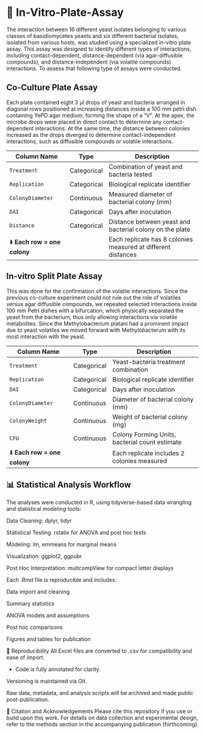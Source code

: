 # 🧫 In-Vitro-Plate-Assay
The interaction between 16 different yeast isolates belonging to various classes of basidiomycetes yeasts and six different bacterial isolates, isolated from various hosts, was studied using a specialized in-vitro plate assay. This assay was designed to identify different types of interactions, including contact-dependent, distance-dependent (via agar-diffusible compounds), and distance-independent (via volatile compounds) interactions. To assess that following type of assays were conducted.  

## Co-Culture Plate Assay
 Each plate contained eight 3 μl drops of yeast and bacteria arranged in diagonal rows positioned at increasing distances inside a 100 mm petri dish containing YePD agar medium, forming the shape of a “V”. At the apex, the microbe drops were placed in direct contact to determine any contact-dependent interactions. At the same time, the distance between colonies increased as the drops diverged to determine contact-independent interactions, such as diffusible compounds or volatile interactions. 
 
 | Column Name                 | Type        | Description                                                        |
|----------------------------|-------------|--------------------------------------------------------------------|
| `Treatment`                | Categorical | Combination of yeast and bacteria tested                          |
| `Replication`              | Categorical | Biological replicate identifier                                    |
| `ColonyDiameter`           | Continuous  | Measured diameter of bacterial colony (mm)                         |
| `DAI`                      | Categorical | Days after inoculation                                             |
| `Distance`                 | Categorical | Distance between yeast and bacterial colony on the plate          |
| ⬇️ **Each row = one colony** |             | Each replicate has 8 colonies measured at different distances      |

## In-vitro Split Plate Assay
This was done for the confirmation of the volatile interactions. Since the previous co-culture experiment could not rule out the role of volatiles versus agar diffusible compounds, we repeated selected interactions inside 100 mm Petri dishes with a bifurcation, which physically separated the yeast from the bacterium, thus only allowing interactions via volatile metabolites. Since the Methylobacterium platani had a prominent impact due to yeast volatiles we moved forward with Methylobacterum with its most interaction with the yeast.

| Column Name                 | Type        | Description                                                        |
|----------------------------|-------------|--------------------------------------------------------------------|
| `Treatment`                | Categorical | Yeast-bacteria treatment combination                               |
| `Replication`              | Categorical | Biological replicate identifier                                    |
| `DAI`                      | Categorical | Days after inoculation                                             |
| `ColonyDiameter`           | Continuous  | Diameter of bacterial colony (mm)                                  |
| `ColonyWeight`             | Continuous  | Weight of bacterial colony (mg)                                    |
| `CFU`                      | Continuous  | Colony Forming Units, bacterial count estimate                     |
| ⬇️ **Each row = one colony** |             | Each replicate includes 2 colonies measured                        |


## 📊 Statistical Analysis Workflow
The analyses were conducted in R, using tidyverse-based data wrangling and statistical modeling tools:



Data Cleaning: dplyr, tidyr

Statistical Testing: rstatix for ANOVA and post hoc tests

Modeling: lm, emmeans for marginal means

Visualization: ggplot2, ggpubr

Post Hoc Interpretation: multcompView for compact letter displays

Each .Rmd file is reproducible and includes:

Data import and cleaning

Summary statistics

ANOVA models and assumptions

Post hoc comparisons

Figures and tables for publication

🔁 Reproducibility
All Excel files are converted to .csv for compatibility and ease of import.

- Code is fully annotated for clarity.

Versioning is maintained via Git.

Raw data, metadata, and analysis scripts will be archived and made public post-publication.

📎 Citation and Acknowledgements
Please cite this repository if you use or build upon this work. For details on data collection and experimental design, refer to the methods section in the accompanying publication (forthcoming).

